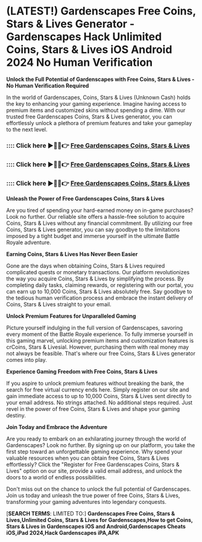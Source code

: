 # **(LATEST!) Gardenscapes Free Coins, Stars & Lives Generator - Gardenscapes Hack Unlimited Coins, Stars & Lives iOS Android 2024 No Human Verification**

**Unlock the Full Potential of Gardenscapes with Free Coins, Stars & Lives - No Human Verification Required**

In the world of Gardenscapes, Coins, Stars & Lives (Unknown Cash) holds the key to enhancing your gaming experience. Imagine having access to premium items and customized skins without spending a dime. With our trusted free Gardenscapes Coins, Stars & Lives generator, you can effortlessly unlock a plethora of premium features and take your gameplay to the next level.

### :::: Click here ►🔴✅👉 <a href="https://lookerstudio.google.com/s/sXB0zaRiLCQ">Free Gardenscapes Coins, Stars & Lives</a>

### :::: Click here ►🔴✅👉 <a href="https://lookerstudio.google.com/s/sXB0zaRiLCQ">Free Gardenscapes Coins, Stars & Lives</a>

### :::: Click here ►🔴✅👉 <a href="https://lookerstudio.google.com/s/sXB0zaRiLCQ">Free Gardenscapes Coins, Stars & Lives</a>

**Unleash the Power of Free Gardenscapes Coins, Stars & Lives**

Are you tired of spending your hard-earned money on in-game purchases? Look no further. Our reliable site offers a hassle-free solution to acquire Coins, Stars & Lives without any financial commitment. By utilizing our free Coins, Stars & Lives generator, you can say goodbye to the limitations imposed by a tight budget and immerse yourself in the ultimate Battle Royale adventure.

**Earning Coins, Stars & Lives Has Never Been Easier**

Gone are the days when obtaining Coins, Stars & Lives required complicated quests or monetary transactions. Our platform revolutionizes the way you acquire Coins, Stars & Lives by simplifying the process. By completing daily tasks, claiming rewards, or registering with our portal, you can earn up to 10,000 Coins, Stars & Lives absolutely free. Say goodbye to the tedious human verification process and embrace the instant delivery of Coins, Stars & Lives straight to your email.

**Unlock Premium Features for Unparalleled Gaming**

Picture yourself indulging in the full version of Gardenscapes, savoring every moment of the Battle Royale experience. To fully immerse yourself in this gaming marvel, unlocking premium items and customization features is crCoins, Stars & Livesial. However, purchasing them with real money may not always be feasible. That's where our free Coins, Stars & Lives generator comes into play.

**Experience Gaming Freedom with Free Coins, Stars & Lives**

If you aspire to unlock premium features without breaking the bank, the search for free virtual currency ends here. Simply register on our site and gain immediate access to up to 10,000 Coins, Stars & Lives sent directly to your email address. No strings attached. No additional steps required. Just revel in the power of free Coins, Stars & Lives and shape your gaming destiny.

**Join Today and Embrace the Adventure**

Are you ready to embark on an exhilarating journey through the world of Gardenscapes? Look no further. By signing up on our platform, you take the first step toward an unforgettable gaming experience. Why spend your valuable resources when you can obtain free Coins, Stars & Lives effortlessly? Click the "Register for Free Gardenscapes Coins, Stars & Lives" option on our site, provide a valid email address, and unlock the doors to a world of endless possibilities.

Don't miss out on the chance to unlock the full potential of Gardenscapes. Join us today and unleash the true power of free Coins, Stars & Lives, transforming your gaming adventures into legendary conquests.



[**SEARCH TERMS**: LIMITED TO:] **Gardenscapes Free Coins, Stars & Lives,Unlimited Coins, Stars & Lives for Gardenscapes,How to get Coins, Stars & Lives in Gardenscapes iOS and Android,Gardenscapes Cheats iOS,iPad 2024,Hack Gardenscapes iPA,APK**